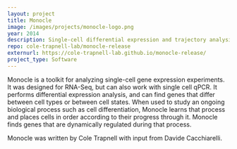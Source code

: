 ```yaml
---
layout: project
title: Monocle
image: /images/projects/monocle-logo.png
year: 2014
description: Single-cell differential expression and trajectory analysis 
repo: cole-trapnell-lab/monocle-release
externurl: https://cole-trapnell-lab.github.io/monocle-release/
project_type: Software
---
```


Monocle is a toolkit for analyzing single-cell gene expression experiments. It was designed for RNA-Seq, but can also work with single cell qPCR. It performs differential expression analysis, and can find genes that differ between cell types or between cell states. When used to study an ongoing biological process such as cell differentiation, Monocle learns that process and places cells in order according to their progress through it. Monocle finds genes that are dynamically regulated during that process.

Monocle was written by Cole Trapnell with input from Davide Cacchiarelli. 